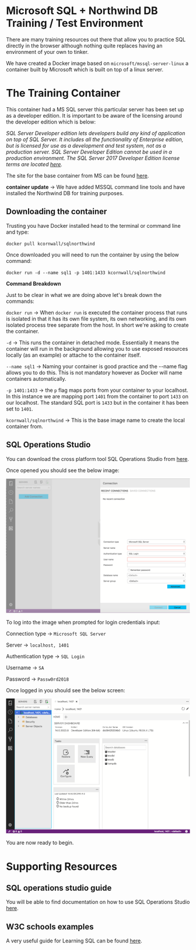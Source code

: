 # Microsoft SQL + Northwind DB Training / Test Environment

There are many training resources out there that allow you to practice SQL directly in the browser although nothing quite replaces having an environment of your own to tinker.

We have created a Docker image based on `microsoft/mssql-server-linux` a container built by Microsoft which is built on top of a linux server.

# The Training Container

This container had a MS SQL server this particular server has been set up as a developer edition. It is important to be aware of the licensing around the developer edition which is below:

_SQL Server Developer edition lets developers build any kind of application on top of SQL Server. It includes all the functionality of Enterprise edition, but is licensed for use as a development and test system, not as a production server. SQL Server Developer Edition cannot be used in a production environment. The SQL Server 2017 Developer Edition license terms are located [here](https://go.microsoft.com/fwlink/?linkid=857698)._

The site for the base container from MS can be found [here](https://hub.docker.com/r/microsoft/mssql-server-linux/).

**container update** -> We have added MSSQL command line tools and have installed the Northwind DB for training purposes.

## Downloading the container

Trusting you have Docker installed head to the terminal or command line and type:

`docker pull kcornwall/sqlnorthwind`

Once downloaded you will need to run the container by using the below command:

`docker run -d --name sql1 -p 1401:1433 kcornwall/sqlnorthwind`

**Command Breakdown**

Just to be clear in what we are doing above let's break down the commands:

`docker run` -> When `docker run` is executed the container process that runs is isolated in that it has its own file system, its own networking, and its own isolated process tree separate from the host. In short we're asking to create the container.

`-d` -> This runs the container in detached mode. Essentially it means the container will run in the background allowing you to use exposed resources locally (as an example) or attache to the container itself.

`--name sql1` -> Naming your container is good practice and the --name flag allows you to do this. This is not mandatory however as Docker will name containers automatically.

`-p 1401:1433` -> the `p` flag maps ports from your container to your localhost. In this instance we are mapping port `1401` from the container to port `1433` on our localhost. The standard SQL port is `1433` but in the container it has been set to `1401`.

`kcornwall/sqlnorthwind` -> This is the base image name to create the local container from.

## SQL Operations Studio

You can download the cross platform tool SQL Operations Studio from [here](https://docs.microsoft.com/en-us/sql/sql-operations-studio/download?view=sql-server-2017).

Once opened you should see the below image:

![](images/sqlops_landing.png)

To log into the image when prompted for login credentials input:

Connection type -> `Microsoft SQL Server`

Server -> `localhost, 1401`

Authentication type -> `SQL Login`

Username -> `SA`

Password -> `Passw0rd2018`


Once logged in you should see the below screen:

![](images/sqlopsloggedin.png)

You are now ready to begin.

# Supporting Resources


## SQL operations studio guide
You will be able to find documentation on how to use SQL Operations Studio [here](https://docs.microsoft.com/en-us/sql/sql-operations-studio/tutorial-sql-editor?view=sql-server-2017).

## W3C schools examples

A very useful guide for Learning SQL can be found [here](https://www.w3schools.com/sql/).



